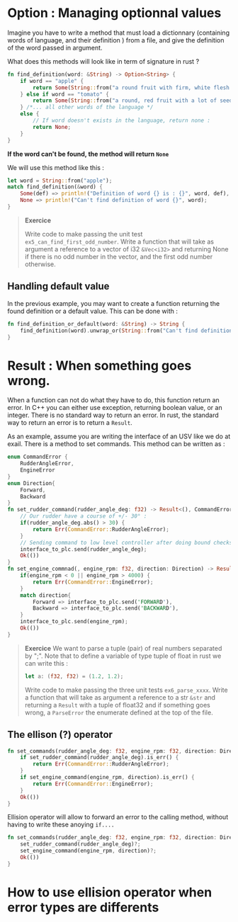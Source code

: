 # Option : Managing optionnal values

Imagine you have to write a method that must load a dictionnary (containing words of language, and their definition ) from a file, and give the definition of the word passed in argument.

What does this methods will look like in term of signature in rust ?

```rust
fn find_definition(word: &String) -> Option<String> {
    if word == "apple" {
        return Some(String::from("a round fruit with firm, white flesh and a green, red, or yellow skin"));
    } else if word == "tomato" {
        return Some(String::from("a round, red fruit with a lot of seeds, eaten cooked or uncooked as a vegetable, for example in salads or sauces"));
    } /*... all other words of the language */
    else {
        // If word doesn't exists in the language, return none :
        return None;
    }
}
```

**If the word can't be found, the method will return `None`**

We will use this method like this : 

```rust
let word = String::from("apple");
match find_definition(&word) {
    Some(def) => println!("Definition of word {} is : {}", word, def),
    None => println!("Can't find definition of word {}", word);
}
```

> **Exercice**
>
> Write code to make passing the unit test `ex5_can_find_first_odd_number`. Write a function that will take as argument a reference to a vector of i32 `&Vec<i32>` and
> returning None if there is no odd number in the vector, and the first odd number otherwise.

## Handling default value
In the previous example, you may want to create a function returning the found definition or a default value. This can be done with : 

```rust
fn find_definition_or_default(word: &String) -> String {
    find_definition(word).unwrap_or(String::from("Can't find definition of this word"))
}
```

# Result : When something goes wrong.
When a function can not do what they have to do, this function return an error. In C++ you can either use exception, returning boolean value, or an integer. There is no standard way to return an error. In rust, the standard way to return an error is to return a `Result`.

As an example, assume you are writing the interface of an USV like we do at exail. There is a method to set commands. This method can be written as : 

```rust
enum CommandError {
    RudderAngleError,
    EngineError
}
enum Direction{
    Forward,
    Backward
}
fn set_rudder_command(rudder_angle_deg: f32) -> Result<(), CommandError> {
    // Our rudder have a course of +/- 30° :
    if(rudder_angle_deg.abs() > 30) {
        return Err(CommandError::RudderAngleError);
    }
    // Sending command to low level controller after doing bound checks.
    interface_to_plc.send(rudder_angle_deg);
    Ok(())
}
fn set_engine_commnad(, engine_rpm: f32, direction: Direction) -> Result<(), CommandError>{
    if(engine_rpm < 0 || engine_rpm > 4000) {
        return Err(CommandError::EngineError);
    }
    match direction{
        Forward => interface_to_plc.send('FORWARD'),
        Backward => interface_to_plc.send('BACKWARD'),
    }
    interface_to_plc.send(engine_rpm);
    Ok(())
}
```

> **Exercice**
> We want to parse a tuple (pair) of real numbers separated by ";". 
> Note that to define a variable of type tuple of float in rust we can write this : 
> ```rust
> let a: (f32, f32) = (1.2, 1.2);
> ```
> Write code to make passing the three unit tests `ex6_parse_xxxx`. Write a function that will take as argument a reference to a str `&str` and returning a `Result` with a tuple of float32 and if something goes wrong, a `ParseError` the enumerate defined at the top of the file.


## The ellison (?) operator


```rust
fn set_commands(rudder_angle_deg: f32, engine_rpm: f32, direction: Direction) -> Result<(), CommandError>{
    if set_rudder_command(rudder_angle_deg).is_err() {
        return Err(CommandError::RudderAngleError);
    }
    if set_engine_command(engine_rpm, direction).is_err() {
        return Err(CommandError::EngineError);
    }
    Ok(())
}
```

Ellision operator will allow to forward an error to the calling method, without having to write these anoying `if....`

```rust
fn set_commands(rudder_angle_deg: f32, engine_rpm: f32, direction: Direction) -> Result<(), CommandError>{
    set_rudder_command(rudder_angle_deg)?;
    set_engine_command(engine_rpm, direction)?;
    Ok(())
}
```

# How to use ellision operator when error types are differents
